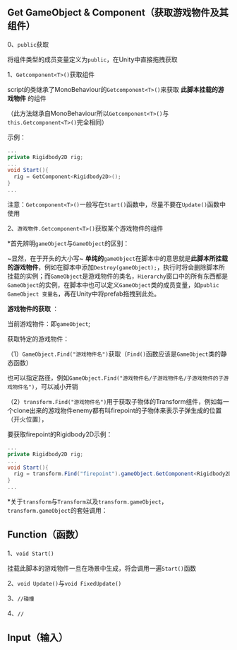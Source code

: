 ## Get GameObject & Component（获取游戏物件及其组件） 

0、`public`获取 

将组件类型的成员变量定义为`public`，在Unity中直接拖拽获取 

1、`Getcomponent<T>()`获取组件 

script的类继承了MonoBehaviour的`Getcomponent<T>()`来获取 **此脚本挂载的游戏物件** 的组件 

（此方法继承自MonoBehaviour所以`Getcomponent<T>()`与`this.Getcomponent<T>()`完全相同）

示例： 

```C#
...
private Rigidbody2D rig;
...
void Start(){
  rig = GetComponent<Rigidbody2D>();
}
...
``` 

注意：`Getcomponent<T>()`一般写在`Start()`函数中，尽量不要在`Update()`函数中使用 

2、`游戏物件.Getcomponent<T>()`获取某个游戏物件的组件 

\*首先辨明`gameObject`与`GameObject`的区别： 

~显然，在于开头的大小写~ **单纯的**`gameObject`在脚本中的意思就是**此脚本所挂载的游戏物件**，例如在脚本中添加`Destroy(gameObject);`，执行时将会删除脚本所挂载的实例；而`GameObject`是游戏物件的类名，`Hierarchy`窗口中的所有东西都是`GameObject`的实例，在脚本中也可以定义`GameObject`类的成员变量，如`public GameObject 变量名`，再在Unity中将prefab拖拽到此处。 

**游戏物件的获取** ： 

当前游戏物件：即`gameObject`; 

获取特定的游戏物件： 

（1）`GameObject.Find("游戏物件名")`获取（`Find()`函数应该是`GameObject`类的静态函数） 

也可以指定路径，例如`GameObject.Find("游戏物件名/子游戏物件名/子游戏物件的子游戏物件名")`，可以减小开销 

（2）`transform.Find("游戏物件名")`用于获取子物体的Transform组件，例如每一个clone出来的游戏物件enemy都有叫firepoint的子物体来表示子弹生成的位置（开火位置）， 

要获取firepoint的Rigidbody2D示例：

```C#
...
private Rigidbody2D rig;
...
void Start(){
  rig = transform.Find("firepoint").gameObject.GetComponent<Rigidbody2D>();
}
...
``` 

\*关于`transform`与`Transform`以及`transform.gameObject`，`transform.gameObject`的套娃调用： 



## Function（函数） 

1、`void Start()` 

挂载此脚本的游戏物件一旦在场景中生成，将会调用一遍`Start()`函数 

2、`void Update()`与`void FixedUpdate()` 

3、`//碰撞` 

4、`//`
## Input（输入） 

